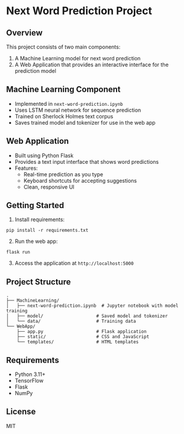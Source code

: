# Next Word Prediction Project

## Overview
This project consists of two main components:
1. A Machine Learning model for next word prediction
2. A Web Application that provides an interactive interface for the prediction model

## Machine Learning Component
- Implemented in `next-word-prediction.ipynb`
- Uses LSTM neural network for sequence prediction
- Trained on Sherlock Holmes text corpus
- Saves trained model and tokenizer for use in the web app

## Web Application
- Built using Python Flask
- Provides a text input interface that shows word predictions
- Features:
  - Real-time prediction as you type
  - Keyboard shortcuts for accepting suggestions
  - Clean, responsive UI

## Getting Started
1. Install requirements:
```
pip install -r requirements.txt
```
2. Run the web app:
```
flask run
```
3. Access the application at `http://localhost:5000`

## Project Structure
```
.
├── MachineLearning/
│   ├── next-word-prediction.ipynb  # Jupyter notebook with model training
│   ├── model/                    # Saved model and tokenizer
│   └── data/                     # Training data
└── WebApp/
    ├── app.py                    # Flask application
    ├── static/                   # CSS and JavaScript
    └── templates/                # HTML templates
```

## Requirements
- Python 3.11+
- TensorFlow
- Flask
- NumPy

## License
MIT